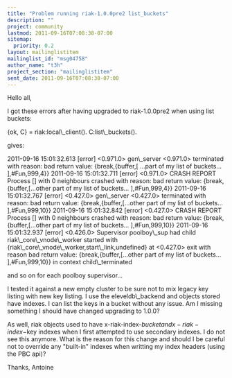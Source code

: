 ```yaml
---
title: "Problem running riak-1.0.0pre2 list_buckets"
description: ""
project: community
lastmod: 2011-09-16T07:08:38-07:00
sitemap:
  priority: 0.2
layout: mailinglistitem
mailinglist_id: "msg04758"
author_name: "t3h"
project_section: "mailinglistitem"
sent_date: 2011-09-16T07:08:38-07:00
---
```



Hello all,

I got these errors after having upgraded to riak-1.0.0pre2 when using list
buckets:

{ok, C} = riak:local\\_client().
C:list\\_buckets().

gives:

2011-09-16 15:01:32.613 [error] &lt;0.971.0&gt; gen\\_server &lt;0.971.0&gt; terminated
with reason: bad return value: {break,{buffer,[ ...part of my list of
buckets... ],#Fun,999,4}}
2011-09-16 15:01:32.711 [error] &lt;0.971.0&gt; CRASH REPORT Process [] with 0
neighbours crashed with reason: bad return value: {break,{buffer,[...other
part of my list of buckets... ],#Fun,999,4}}
2011-09-16 15:01:32.767 [error] &lt;0.427.0&gt; gen\\_server &lt;0.427.0&gt; terminated
with reason: bad return value: {break,{buffer,[...other part of my list of
buckets... ],#Fun,999,10}}
2011-09-16 15:01:32.842 [error] &lt;0.427.0&gt; CRASH REPORT Process [] with 0
neighbours crashed with reason: bad return value: {break,{buffer,[...other
part of my list of buckets... ],#Fun,999,10}}
2011-09-16 15:01:32.937 [error] &lt;0.426.0&gt; Supervisor poolboy\\_sup had child
riak\\_core\\_vnode\\_worker started with
{riak\\_core\\_vnode\\_worker,start\\_link,undefined} at &lt;0.427.0&gt; exit with reason
bad return value: {break,{buffer,[...other part of my list of buckets...
],#Fun,999,10}} in context child\\_terminated

and so on for each poolboy supervisor...

I tested it against a new empty cluster to be sure not to mix legacy key
listing with new key listing.
I use the eleveldb\\_backend and objects stored have indexes.
I can list the keys in a bucket without any issue.
Am I missing something I should have changed upgrading to 1.0.0?

As well, riak objects used to have x-riak-index-$bucket and
x-riak-index-$key indexes when I first attempted to use secondary indexes. I
do not see this anymore. What is the reason for this change and should I be
careful not to override any "built-in" indexes when writting my index
headers (using the PBC api)?

Thanks,
Antoine
